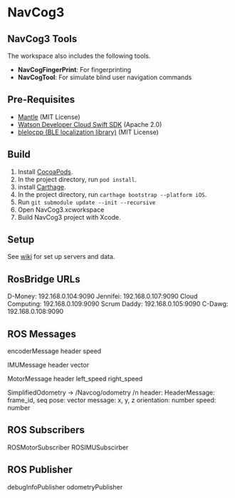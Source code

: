 # NavCog3

## NavCog3 Tools
The workspace also includes the following tools.

- **NavCogFingerPrint**: For fingerprinting
- **NavCogTool**: For simulate blind user navigation commands

## Pre-Requisites

- [Mantle](https://github.com/Mantle/Mantle) (MIT License)
- [Watson Developer Cloud Swift SDK](https://github.com/watson-developer-cloud/swift-sdk) (Apache 2.0)
- [blelocpp (BLE localization library)](https://github.com/hulop/blelocpp) (MIT License)

## Build

1. Install [CocoaPods](https://cocoapods.org/).
2. In the project directory, run `pod install`.
3. install [Carthage](https://github.com/Carthage/Carthage).
4. In the project directory, run `carthage bootstrap --platform iOS`.
5. Run `git submodule update --init --recursive`
6. Open NavCog3.xcworkspace
7. Build NavCog3 project with Xcode.

## Setup

See [wiki](https://github.com/hulop/NavCogIOSv3/wiki) for set up servers and data.

## RosBridge URLs
D-Money: 192.168.0.104:9090
Jennifei: 192.168.0.107:9090
Cloud Computing: 192.168.0.109:9090
Scrum Daddy: 192.168.0.105:9090 
C-Dawg: 192.168.0.108:9090

## ROS Messages
encoderMessage
  header
  speed
  
IMUMessage
  header
  vector
  
MotorMessage
  header
  left_speed
  right_speed
  
SimplifiedOdometry -> /Navcog/odometry /n
  header: HeaderMessage: frame_id, seq
  pose: vector message: x, y, z
  orientation: number
  speed: number
  
## ROS Subscribers
ROSMotorSubscriber
ROSIMUSubscirber

## ROS Publisher
debugInfoPublisher
odometryPublisher


